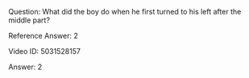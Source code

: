 Question: What did the boy do when he first turned to his left after the middle part?

Reference Answer: 2

Video ID: 5031528157

Answer: 2

